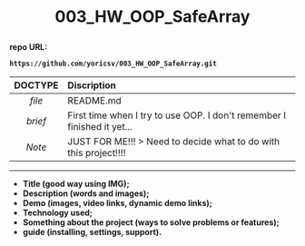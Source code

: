 # <p align = center><b>003_HW_OOP_SafeArray<b></p>
 
repo URL:
```
https://github.com/yoricsv/003_HW_OOP_SafeArray.git
```

**DOCTYPE** | **Discription**
:---: | :---
*file* | README.md
*brief* |  First time when I try to use OOP. I don't remember I finished it yet...
*Note* | JUST FOR ME!!! > Need to decide what to do with this project!!!!

---
- Title (good way using IMG);
- Description (words and images);
- Demo (images, video links, dynamic demo links);
- Technology used;
- Something about the project (ways to solve problems or features);
- guide (installing, settings, support).


